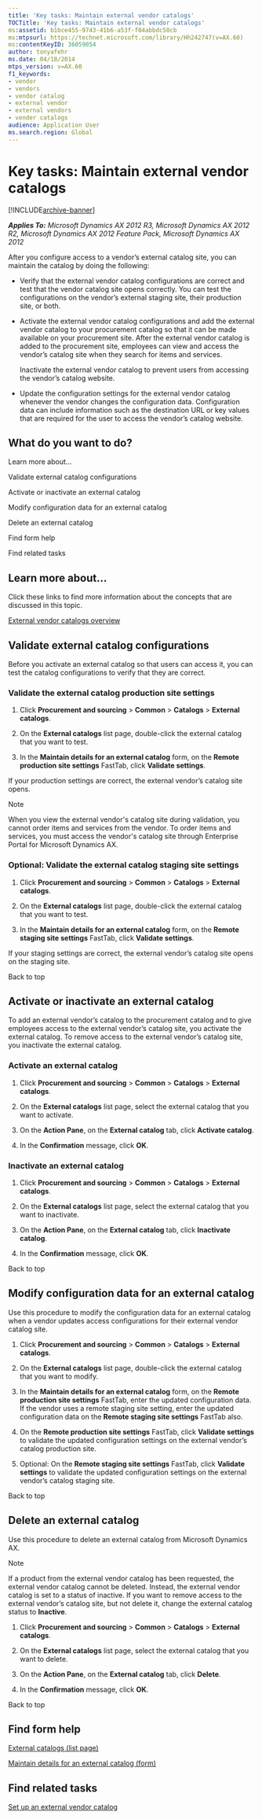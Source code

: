 ```yaml
---
title: 'Key tasks: Maintain external vendor catalogs'
TOCTitle: 'Key tasks: Maintain external vendor catalogs'
ms:assetid: b1bce455-9743-41b6-a53f-f04abbdc50cb
ms:mtpsurl: https://technet.microsoft.com/library/Hh242747(v=AX.60)
ms:contentKeyID: 36059054
author: tonyafehr
ms.date: 04/18/2014
mtps_version: v=AX.60
f1_keywords:
- vendor
- vendors
- vendor catalog
- external vendor
- external vendors
- vender catalogs
audience: Application User
ms.search.region: Global
---
```


# Key tasks: Maintain external vendor catalogs 


[!INCLUDE[archive-banner](includes/archive-banner.md)]


_**Applies To:** Microsoft Dynamics AX 2012 R3, Microsoft Dynamics AX 2012 R2, Microsoft Dynamics AX 2012 Feature Pack, Microsoft Dynamics AX 2012_

After you configure access to a vendor’s external catalog site, you can maintain the catalog by doing the following:

  - Verify that the external vendor catalog configurations are correct and test that the vendor catalog site opens correctly. You can test the configurations on the vendor’s external staging site, their production site, or both.

  - Activate the external vendor catalog configurations and add the external vendor catalog to your procurement catalog so that it can be made available on your procurement site. After the external vendor catalog is added to the procurement site, employees can view and access the vendor’s catalog site when they search for items and services.
    
    Inactivate the external vendor catalog to prevent users from accessing the vendor’s catalog website.

  - Update the configuration settings for the external vendor catalog whenever the vendor changes the configuration data. Configuration data can include information such as the destination URL or key values that are required for the user to access the vendor’s catalog website.

## What do you want to do?

Learn more about...

Validate external catalog configurations

Activate or inactivate an external catalog

Modify configuration data for an external catalog

Delete an external catalog

Find form help

Find related tasks

## Learn more about...

Click these links to find more information about the concepts that are discussed in this topic.

[External vendor catalogs overview](external-vendor-catalogs-overview.md)

## Validate external catalog configurations

Before you activate an external catalog so that users can access it, you can test the catalog configurations to verify that they are correct.

### Validate the external catalog production site settings

1.  Click **Procurement and sourcing** \> **Common** \> **Catalogs** \> **External catalogs**.

2.  On the **External catalogs** list page, double-click the external catalog that you want to test.

3.  In the **Maintain details for an external catalog** form, on the **Remote production site settings** FastTab, click **Validate settings**.

If your production settings are correct, the external vendor’s catalog site opens.


> [!NOTE]
> <P>When you view the external vendor's catalog site during validation, you cannot order items and services from the vendor. To order items and services, you must access the vendor's catalog site through Enterprise Portal for Microsoft Dynamics AX.</P>



### Optional: Validate the external catalog staging site settings

1.  Click **Procurement and sourcing** \> **Common** \> **Catalogs** \> **External catalogs**.

2.  On the **External catalogs** list page, double-click the external catalog that you want to test.

3.  In the **Maintain details for an external catalog** form, on the **Remote staging site settings** FastTab, click **Validate settings**.

If your staging settings are correct, the external vendor’s catalog site opens on the staging site.

Back to top

## Activate or inactivate an external catalog

To add an external vendor’s catalog to the procurement catalog and to give employees access to the external vendor’s catalog site, you activate the external catalog. To remove access to the external vendor’s catalog site, you inactivate the external catalog.

### Activate an external catalog

1.  Click **Procurement and sourcing** \> **Common** \> **Catalogs** \> **External catalogs**.

2.  On the **External catalogs** list page, select the external catalog that you want to activate.

3.  On the **Action Pane**, on the **External catalog** tab, click **Activate catalog**.

4.  In the **Confirmation** message, click **OK**.

### Inactivate an external catalog

1.  Click **Procurement and sourcing** \> **Common** \> **Catalogs** \> **External catalogs**.

2.  On the **External catalogs** list page, select the external catalog that you want to inactivate.

3.  On the **Action Pane**, on the **External catalog** tab, click **Inactivate catalog**.

4.  In the **Confirmation** message, click **OK**.

Back to top

## Modify configuration data for an external catalog

Use this procedure to modify the configuration data for an external catalog when a vendor updates access configurations for their external vendor catalog site.

1.  Click **Procurement and sourcing** \> **Common** \> **Catalogs** \> **External catalogs**.

2.  On the **External catalogs** list page, double-click the external catalog that you want to modify.

3.  In the **Maintain details for an external catalog** form, on the **Remote production site settings** FastTab, enter the updated configuration data. If the vendor uses a remote staging site setting, enter the updated configuration data on the **Remote staging site settings** FastTab also.

4.  On the **Remote production site settings** FastTab, click **Validate settings** to validate the updated configuration settings on the external vendor’s catalog production site.

5.  Optional: On the **Remote staging site settings** FastTab, click **Validate settings** to validate the updated configuration settings on the external vendor’s catalog staging site.

Back to top

## Delete an external catalog

Use this procedure to delete an external catalog from Microsoft Dynamics AX.


> [!NOTE]
> <P>If a product from the external vendor catalog has been requested, the external vendor catalog cannot be deleted. Instead, the external vendor catalog is set to a status of inactive. If you want to remove access to the external vendor’s catalog site, but not delete it, change the external catalog status to <STRONG>Inactive</STRONG>.</P>



1.  Click **Procurement and sourcing** \> **Common** \> **Catalogs** \> **External catalogs**.

2.  On the **External catalogs** list page, select the external catalog that you want to delete.

3.  On the **Action Pane**, on the **External catalog** tab, click **Delete**.

4.  In the **Confirmation** message, click **OK**.

Back to top

## Find form help

[External catalogs (list page)](https://technet.microsoft.com/library/hh208570\(v=ax.60\))

[Maintain details for an external catalog (form)](https://technet.microsoft.com/library/hh242254\(v=ax.60\))

## Find related tasks

[Set up an external vendor catalog](set-up-an-external-vendor-catalog.md)

  


